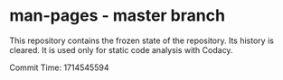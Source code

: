 # man-pages - master branch

This repository contains the frozen state of the repository.
Its history is cleared. It is used only for static code
analysis with Codacy.

Commit Time: 1714545594